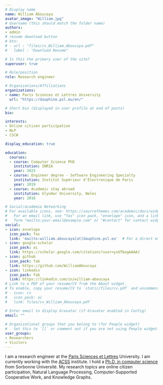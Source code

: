 ```yaml
---
# Display name
name: William Aboucaya
avatar_image: "William.jpg"
# Username (this should match the folder name)
authors:
- admin
# resume download button
# btn:
# - url : "files/cv_William_Aboucaya.pdf"
#   label : "Download Resume"

# Is this the primary user of the site?
superuser: true

# Role/position
role: Research engineer

# Organizations/Affiliations
organizations:
- name: Paris Sciences et Lettres University
  url: "https://dauphine.psl.eu/en/"

# Short bio (displayed in user profile at end of posts)
bio: 

interests:
- Online citizen participation
- NLP
- CSCW

display_education: true

education:
  courses:
  - course: Computer Science PhD
    institution: INRIA
    year: 2023
  - course: Engineer degree - Software Engineering Specialty
    institution: Institut Supérieur d'Électronique de Paris
    year: 2019
  - course: Academic stay abroad
    institution: Glyndwr University, Wales
    year: 2016

# Social/academia Networking
# For available icons, see: https://sourcethemes.com/academic/docs/widgets/#icons
#   For an email link, use "fas" icon pack, "envelope" icon, and a link in the
#   form "mailto:your-email@example.com" or "#contact" for contact widget.
social:
- icon: envelope
  icon_pack: fas
  link: 'mailto:william.aboucaya[at]dauphine.psl.eu'  # For a direct email link, use "mailto:test@example.org".
- icon: google-scholar
  icon_pack: ai
  link: https://scholar.google.com/citations?user=ysUTbogAAAAJ
- icon: github
  icon_pack: fab
  link: https://github.com/WilliamAboucaya
- icon: linkedin
  icon_pack: fab
  link: https://linkedin.com/in/william-aboucaya
# Link to a PDF of your resume/CV from the About widget.
# To enable, copy your resume/CV to `static/files/cv.pdf` and uncomment the lines below.  
# - icon: cv
#   icon_pack: ai
#   link: files/cv_William_Aboucaya.pdf

# Enter email to display Gravatar (if Gravatar enabled in Config)
email: ""
  
# Organizational groups that you belong to (for People widget)
#   Set this to `[]` or comment out if you are not using People widget.  
user_groups:
- Researchers
- Visitors
---
```


I am a research engineer at the [Paris Sciences et Lettres](https://dauphine.psl.eu/en/) University. I am currently working with the [ACSS](https://acss-dig.psl.eu/) institute. I hold a [Ph.D. in computer science](https://www.theses.fr/2023SORUS461) from Sorbonne Université. My research topics are online citizen participation, Natural Language Processing, Computer-Supported Cooperative Work, and Knowledge Graphs.

<!-- ![reviews](../../img/certifacates.jpg) -->